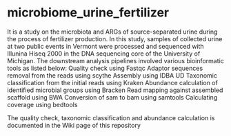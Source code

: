 # microbiome_urine_fertilizer
It is a study on the microbiota and ARGs of source-separated urine during the process of fertilizer production.  In this study, samples of collected urine at two public events in Vermont were processed and sequenced with Illunina Hiseq 2000 in the DNA sequencing core of the University of Michigan.  The downstream analysis pipelines involved various bioinformatic tools as listed below:
Quality check using Fastqc
Adaptor sequences removal from the reads using scythe
Assembly using IDBA UD
Taxonomic classification from the initial reads using Kraken
Abundance calculation of identified microbial groups using Bracken
Read mapping against assembled scaffold using BWA
Conversion of sam to bam using samtools
Calculating coverage using bedtools

The quality check, taxonomic classification and abundance calculation is documented in the Wiki page of this repository
